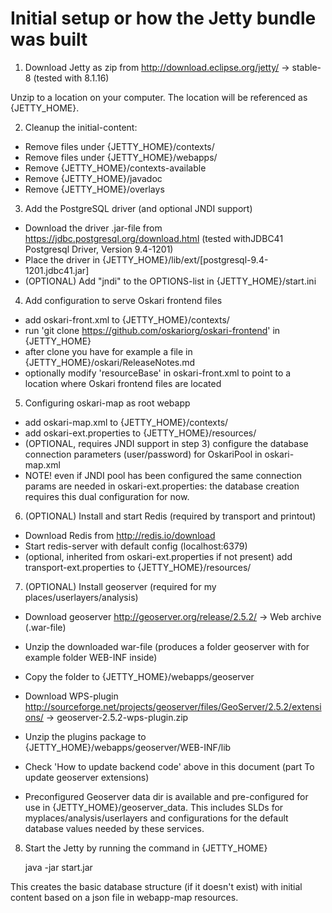 
# Initial setup or how the Jetty bundle was built

1) Download Jetty as zip from http://download.eclipse.org/jetty/ -> stable-8 (tested with 8.1.16)

Unzip to a location on your computer. The location will be referenced as {JETTY_HOME}.

2) Cleanup the initial-content:

- Remove files under {JETTY_HOME}/contexts/
- Remove files under {JETTY_HOME}/webapps/
- Remove {JETTY_HOME}/contexts-available
- Remove {JETTY_HOME}/javadoc
- Remove {JETTY_HOME}/overlays

3) Add the PostgreSQL driver (and optional JNDI support)

- Download the driver .jar-file from https://jdbc.postgresql.org/download.html (tested withJDBC41 Postgresql Driver, Version 9.4-1201)
- Place the driver in {JETTY_HOME}/lib/ext/[postgresql-9.4-1201.jdbc41.jar]
- (OPTIONAL) Add "jndi" to the OPTIONS-list in {JETTY_HOME}/start.ini

4) Add configuration to serve Oskari frontend files

- add oskari-front.xml to {JETTY_HOME}/contexts/
- run 'git clone https://github.com/oskariorg/oskari-frontend' in {JETTY_HOME}
- after clone you have for example a file in {JETTY_HOME}/oskari/ReleaseNotes.md
- optionally modify 'resourceBase' in oskari-front.xml to point to a location where Oskari frontend files are located

5) Configuring oskari-map as root webapp

- add oskari-map.xml to {JETTY_HOME}/contexts/
- add oskari-ext.properties to {JETTY_HOME}/resources/
- (OPTIONAL, requires JNDI support in step 3) configure the database connection parameters (user/password) for OskariPool in oskari-map.xml
- NOTE! even if JNDI pool has been configured the same connection params are needed in oskari-ext.properties: the database creation requires this dual configuration for now.

6) (OPTIONAL) Install and start Redis (required by transport and printout)

- Download Redis from http://redis.io/download
- Start redis-server with default config (localhost:6379)
- (optional, inherited from oskari-ext.properties if not present) add transport-ext.properties to {JETTY_HOME}/resources/

7) (OPTIONAL) Install geoserver (required for my places/userlayers/analysis)

- Download geoserver http://geoserver.org/release/2.5.2/ -> Web archive (.war-file)
- Unzip the downloaded war-file (produces a folder geoserver with for example folder WEB-INF inside)
- Copy the folder to {JETTY_HOME}/webapps/geoserver

- Download WPS-plugin http://sourceforge.net/projects/geoserver/files/GeoServer/2.5.2/extensions/ -> geoserver-2.5.2-wps-plugin.zip
- Unzip the plugins package to {JETTY_HOME}/webapps/geoserver/WEB-INF/lib

- Check 'How to update backend code' above in this document (part To update geoserver extensions)

- Preconfigured Geoserver data dir is available and pre-configured for use in {JETTY_HOME}/geoserver_data. This includes SLDs for myplaces/analysis/userlayers and configurations for the default database values needed by these services.

8) Start the Jetty by running the command in {JETTY_HOME}

	java -jar start.jar

This creates the basic database structure (if it doesn't exist) with initial content based on a json file in webapp-map resources.
